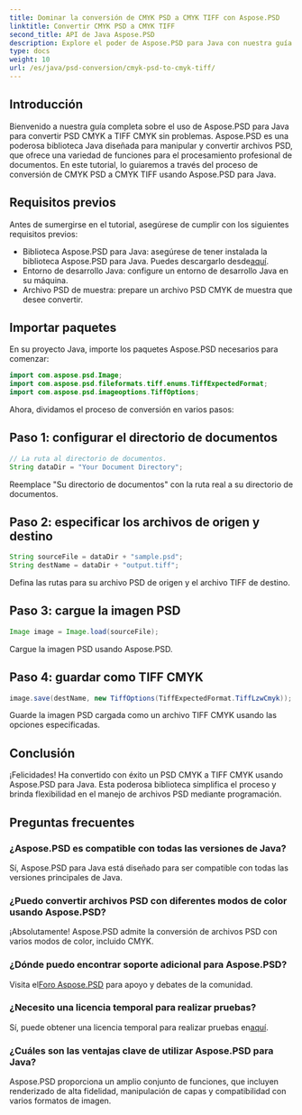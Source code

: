 ```yaml
---
title: Dominar la conversión de CMYK PSD a CMYK TIFF con Aspose.PSD
linktitle: Convertir CMYK PSD a CMYK TIFF
second_title: API de Java Aspose.PSD
description: Explore el poder de Aspose.PSD para Java con nuestra guía paso a paso sobre cómo convertir PSD CMYK a TIFF CMYK. ¡Aumente sus capacidades de procesamiento de documentos sin esfuerzo!
type: docs
weight: 10
url: /es/java/psd-conversion/cmyk-psd-to-cmyk-tiff/
---
```

## Introducción
Bienvenido a nuestra guía completa sobre el uso de Aspose.PSD para Java para convertir PSD CMYK a TIFF CMYK sin problemas. Aspose.PSD es una poderosa biblioteca Java diseñada para manipular y convertir archivos PSD, que ofrece una variedad de funciones para el procesamiento profesional de documentos. En este tutorial, lo guiaremos a través del proceso de conversión de CMYK PSD a CMYK TIFF usando Aspose.PSD para Java.
## Requisitos previos
Antes de sumergirse en el tutorial, asegúrese de cumplir con los siguientes requisitos previos:
-  Biblioteca Aspose.PSD para Java: asegúrese de tener instalada la biblioteca Aspose.PSD para Java. Puedes descargarlo desde[aquí](https://releases.aspose.com/psd/java/).
- Entorno de desarrollo Java: configure un entorno de desarrollo Java en su máquina.
- Archivo PSD de muestra: prepare un archivo PSD CMYK de muestra que desee convertir.
## Importar paquetes
En su proyecto Java, importe los paquetes Aspose.PSD necesarios para comenzar:
```java
import com.aspose.psd.Image;
import com.aspose.psd.fileformats.tiff.enums.TiffExpectedFormat;
import com.aspose.psd.imageoptions.TiffOptions;
```
Ahora, dividamos el proceso de conversión en varios pasos:
## Paso 1: configurar el directorio de documentos
```java
// La ruta al directorio de documentos.
String dataDir = "Your Document Directory";
```
Reemplace "Su directorio de documentos" con la ruta real a su directorio de documentos.
## Paso 2: especificar los archivos de origen y destino
```java
String sourceFile = dataDir + "sample.psd";
String destName = dataDir + "output.tiff";
```
Defina las rutas para su archivo PSD de origen y el archivo TIFF de destino.
## Paso 3: cargue la imagen PSD
```java
Image image = Image.load(sourceFile);
```
Cargue la imagen PSD usando Aspose.PSD.
## Paso 4: guardar como TIFF CMYK
```java
image.save(destName, new TiffOptions(TiffExpectedFormat.TiffLzwCmyk));
```
Guarde la imagen PSD cargada como un archivo TIFF CMYK usando las opciones especificadas.
## Conclusión
¡Felicidades! Ha convertido con éxito un PSD CMYK a TIFF CMYK usando Aspose.PSD para Java. Esta poderosa biblioteca simplifica el proceso y brinda flexibilidad en el manejo de archivos PSD mediante programación.
## Preguntas frecuentes
### ¿Aspose.PSD es compatible con todas las versiones de Java?
Sí, Aspose.PSD para Java está diseñado para ser compatible con todas las versiones principales de Java.
### ¿Puedo convertir archivos PSD con diferentes modos de color usando Aspose.PSD?
¡Absolutamente! Aspose.PSD admite la conversión de archivos PSD con varios modos de color, incluido CMYK.
### ¿Dónde puedo encontrar soporte adicional para Aspose.PSD?
 Visita el[Foro Aspose.PSD](https://forum.aspose.com/c/psd/34) para apoyo y debates de la comunidad.
### ¿Necesito una licencia temporal para realizar pruebas?
 Sí, puede obtener una licencia temporal para realizar pruebas en[aquí](https://purchase.aspose.com/temporary-license/).
### ¿Cuáles son las ventajas clave de utilizar Aspose.PSD para Java?
Aspose.PSD proporciona un amplio conjunto de funciones, que incluyen renderizado de alta fidelidad, manipulación de capas y compatibilidad con varios formatos de imagen.